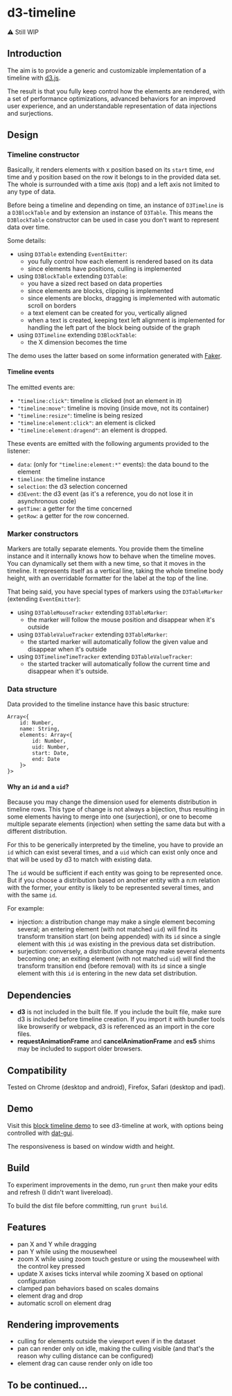 # d3-timeline

:warning: Still WIP

## Introduction

The aim is to provide a generic and customizable implementation of a timeline with [d3.js](http://d3js.org/). 

The result is that you fully keep control how the elements are rendered, with a set of performance optimizations, advanced behaviors for an improved user experience, and an understandable representation of data injections and surjections.


## Design

### Timeline constructor

Basically, it renders elements with x position based on its `start` time, `end` time and y position based on the row it belongs to in the provided data set. The whole is surrounded with a time axis (top) and a left axis not limited to any type of data.

Before being a timeline and depending on time, an instance of `D3Timeline` is a `D3BlockTable` and by extension an instance of `D3Table`. This means the `D3BlockTable` constructor can be used in case you don't want to represent data over time.

Some details:

 - using `D3Table` extending `EventEmitter`:
   - you fully control how each element is rendered based on its data
   - since elements have positions, culling is implemented
 - using `D3BlockTable` extending `D3Table`:
   - you have a sized rect based on data properties
   - since elements are blocks, clipping is implemented
   - since elements are blocks, dragging is implemented with automatic scroll on borders
   - a text element can be created for you, vertically aligned
   - when a text is created, keeping text left alignment is implemented for handling the left part of the block being outside of the graph
 - using `D3Timeline` extending `D3BlockTable`:
   - the X dimension becomes the time

The demo uses the latter based on some information generated with [Faker](https://www.npmjs.com/package/Faker).

#### Timeline events

The emitted events are:

 - `"timeline:click"`: timeline is clicked (not an element in it)
 - `"timeline:move"`: timeline is moving (inside move, not its container)
 - `"timeline:resize"`: timeline is being resized
 - `"timeline:element:click"`: an element is clicked
 - `"timeline:element:dragend"`: an element is dropped.

These events are emitted with the following arguments provided to the listener:
 - `data`: (only for `"timeline:element:*"` events): the data bound to the element
 - `timeline`: the timeline instance
 - `selection`: the d3 selection concerned
 - `d3Event`: the d3 event (as it's a reference, you do not lose it in asynchronous code)
 - `getTime`: a getter for the time concerned
 - `getRow`: a getter for the row concerned.

 
### Marker constructors

Markers are totally separate elements. You provide them the timeline instance and it internally knows how to behave when the timeline moves. You can dynamically set them with a new time, so that it moves in the timeline. It represents itself as a vertical line, taking the whole timeline body height, with an overridable formatter for the label at the top of the line.

That being said, you have special types of markers using the `D3TableMarker` (extending `EventEmitter`):
 - using `D3TableMouseTracker` extending `D3TableMarker`:
   - the marker will follow the mouse position and disappear when it's outside
 - using `D3TableValueTracker` extending `D3TableMarker`:
   - the started marker will automatically follow the given value and disappear when it's outside
 - using `D3TimelineTimeTracker` extending `D3TableValueTracker`:
   - the started tracker will automatically follow the current time and disappear when it's outside.


### Data structure

Data provided to the timeline instance have this basic structure:
```JS
Array<{
    id: Number, 
    name: String, 
    elements: Array<{ 
        id: Number, 
        uid: Number, 
        start: Date, 
        end: Date
    }>
}>
```

#### Why an `id` and a `uid`? 

Because you may change the dimension used for elements distribution in timeline rows. This type of change is not always a bijection, thus resulting in some elements having to merge into one (surjection), or one to become multiple separate elements (injection) when setting the same data but with a different distribution. 

For this to be generically interpreted by the timeline, you have to provide an `id` which can exist several times, and a `uid` which can exist only once and that will be used by d3 to match with existing data.

The `id` would be sufficient if each entity was going to be represented once. But if you choose a distribution based on another entity with a n:m relation with the former, your entity is likely to be represented several times, and with the same `id`.

For example:
 - injection: a distribution change may make a single element becoming several; an entering element (with not matched `uid`) will find its transform transition start (on being appended) with its `id` since a single element with this `id` was existing in the previous data set distribution.
 - surjection: conversely, a distribution change may make several elements becoming one; an exiting element (with not matched `uid`) will find the transform transition end (before removal) with its `id` since a single element with this `id` is entering in the new data set distribution.


## Dependencies

 - **d3** is not included in the built file. If you include the built file, make sure d3 is included before timeline creation. If you import it with bundler tools like browserify or webpack, d3 is referenced as an import in the core files.
 - **requestAnimationFrame** and **cancelAnimationFrame** and **es5** shims may be included to support older browsers.


## Compatibility

Tested on Chrome (desktop and android), Firefox, Safari (desktop and ipad).


## Demo

Visit this [block timeline demo](http://atondelier.github.io/d3-timeline/) to see d3-timeline at work, with options being controlled with [dat-gui](https://www.npmjs.com/package/dat-gui). 

The responsiveness is based on window width and height.


## Build

To experiment improvements in the demo, run `grunt` then make your edits and refresh (I didn't want livereload).

To build the dist file before committing, run `grunt build`.


## Features

 - pan X and Y while dragging
 - pan Y while using the mousewheel
 - zoom X while using zoom touch gesture or using the mousewheel with the control key pressed
 - update X axises ticks interval while zooming X based on optional configuration
 - clamped pan behaviors based on scales domains
 - element drag and drop
 - automatic scroll on element drag


## Rendering improvements

 - culling for elements outside the viewport even if in the dataset
 - pan can render only on idle, making the culling visible (and that's the reason why culling distance can be configured)
 - element drag can cause render only on idle too


## To be continued...
